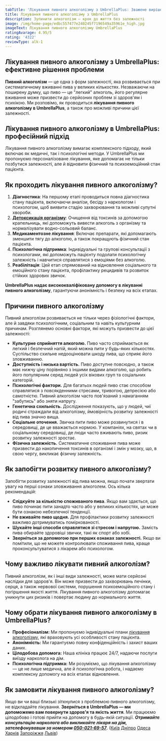 ```yaml
---
tabTitle: 'Лікування пивного алкоголізму з UmbrellaPlus: Зважене вирішення проблеми'
title: Лікування пивного алкоголізму з UmbrellaPlus
description: Зупинити алкоголізм – крок до життя без залежності
image: /img/home-page/edbc557477e240245f7196549a35961e_high.jpg
imageText: Лікування пивного алкоголізму UmbrellaPlus
ratingAvarage: 4.95/5
rating: '4322'
reviewType: alk-1
---
```


## Лікування пивного алкоголізму з UmbrellaPlus: ефективне рішення проблеми

**Пивний алкоголізм** — це одна з форм залежності, яка розвивається при систематичному вживанні пива у великих кількостях. Незважаючи на поширену думку, що пиво — це "легкий" алкоголь, його регулярне вживання може призвести до серйозних проблем зі здоров'ям і психікою. Ми розповімо, як проводиться **лікування пивного алкоголізму в UmbrellaPlus**, а також про можливі причини цієї залежності.

## Лікування пивного алкоголізму в UmbrellaPlus: професійний підхід

Лікування пивного алкоголізму вимагає комплексного підходу, який включає як медичні, так і психологічні методи. У UmbrellaPlus ми пропонуємо персоналізоване лікування, яке допомагає не тільки позбутися залежності, але й відновити фізичний та психоемоційний стан пацієнта.

## Як проходить лікування пивного алкоголізму?

1. **Діагностика**: На першому етапі проводиться повна діагностика стану пацієнта, включаючи аналізи, бесіду з наркологом і психологом, щоб виявити стадію захворювання та можливі супутні хвороби.
2. **[Детоксикація організму](https://umbrella-plus.com.ua/uk/services/kapelnica_ot_alkogola_umbrellaplus-ua/)**: Очищення від токсинів за допомогою крапельниць, які допоможуть вивести алкоголь з організму та нормалізувати водно-сольовий баланс.
3. **Медикаментозне лікування**: Включає препарати, які допомагають зменшити тягу до алкоголю, а також покращують фізичний стан пацієнта.
4. **Психологічна підтримка**: Індивідуальні та групові консультації з психологами, які допоможуть пацієнту подолати психологічну залежність і навчитися справлятися з емоціями без алкоголю.
5. **Реабілітація**: Цей етап спрямований на відновлення соціального та емоційного стану пацієнта, профілактику рецидивів та розвиток стійких здорових звичок.

**UmbrellaPlus надає висококваліфіковану допомогу в лікуванні пивного алкоголізму**, гарантуючи анонімність і безпеку на всіх етапах.

## Причини пивного алкоголізму

Пивний алкоголізм розвивається не тільки через фізіологічні фактори, але й завдяки психологічним, соціальним та навіть культурним причинам. Розглянемо основні фактори, які можуть призвести до цієї залежності:

* **Культурне сприйняття алкоголю.** Пиво часто сприймається як легкий і безпечний напій, який можна пити у будь-яких кількостях. Суспільство схильне недооцінювати шкоду пива, що сприяє його зловживанню.
* **Доступність і низька вартість.** Пиво доступне повсюдно, а також має нижчу ціну порівняно з іншими видами алкоголю, що робить його популярним серед людей усіх вікових груп та соціальних категорій.
* **Психологічні фактори.** Для багатьох людей пиво стає способом справлятися з повсякденними стресами, тривогою, депресією або самотністю. Пивний алкоголізм часто пов'язаний з намаганням "забутись" або зняти напругу.
* **Генетична схильність.** Дослідження показують, що у людей, чиї родичі страждали від алкоголізму, ймовірність розвитку залежності від пива значно вища.
* **Соціальне оточення.** Звичка пити пиво може розвинутися і в середовищі, де це вважається нормою. У компаніях, на святах чи в соціальному середовищі, де люди часто вживають пиво, ризик розвитку залежності зростає.
* **Фізична залежність.** Систематичне споживання пива може призвести до накопичення токсинів в організмі і змін у мозку, що, в свою чергу, викликає фізичну залежність.

## Як запобігти розвитку пивного алкоголізму?

Запобігти розвитку залежності від пива можна, якщо почати звертати увагу на перші ознаки зловживання алкоголем. Ось кілька рекомендацій:

* **Слідкуйте за кількістю споживаного пива**. Якщо вам здається, що пиво починає пити занадто часто або у великих кількостях, це може бути ознакою небезпечної тенденції.
* **Не вживайте пиво щодня.** Для профілактики розвитку залежності важливо дотримуватись поміркованості.
* **Шукайте інші способи справлятися зі стресом і напругою.** Замість пива обирайте здоровіші звички, такі як спорт або хобі.
* **Зверніться за допомогою при перших ознаках залежності.** Якщо ви помітили, що не можете контролювати споживання пива, краще проконсультуватися з лікарем або психологом.

## Чому важливо лікувати пивний алкоголізм?

Пивний алкоголізм, як і інші види залежності, може мати серйозні наслідки для здоров'я. Він може призвести до захворювань печінки, серця, а також нервової системи, порушення психоемоційного стану і погіршення якості життя. Лікування пивного алкоголізму допомагає уникнути цих ризиків і повертає людину до нормального життя.

## Чому обрати лікування пивного алкоголізму в UmbrellaPlus?

* **Професіоналізм:** Ми пропонуємо індивідуальні плани [лікування алкоголізму](https://umbrella-plus.com.ua/uk/services/lechenie-alkogolizma-ua/), які враховують усі особливості стану пацієнта.
* **Анонімність:** Ми гарантуємо повну конфіденційність і захист ваших даних.
* **Цілодобова допомога:** Наша клініка працює 24/7, надаючи послуги виїзду нарколога на дім.
* **Психологічна підтримка:** Ми розуміємо, що лікування алкоголізму — це не лише медична, але й психологічна робота, і надаємо комплексну допомогу на всіх етапах відновлення.

## Як замовити лікування пивного алкоголізму?

Якщо ви чи ваші близькі зіткнулися з проблемою пивного алкоголізму, не відкладайте лікування. **Зверніться в UmbrellaPlus — ми допоможемо вам повернути здоров'я та якість життя**. Ми працюємо цілодобово і готові прийти на допомогу в будь-якій ситуації. ***Отримайте консультацію нарколога або викликайте лікаря на дім, зателефонувавши за номером [050-021-69-57](tel:0500216957)***. ([Київ](https://umbrella-plus.com.ua/uk/kiev/) [Дніпро](https://umbrella-plus.com.ua/uk/dnepr/) [Одеса](https://umbrella-plus.com.ua/uk/lechenie-alc/) [Харків](https://umbrella-plus.com.ua/uk/kharkiv/) [Запоріжжя](https://umbrella-plus.com.ua/uk/zaporozie/) [Львів](https://umbrella-plus.com.ua/uk/lviv/))
